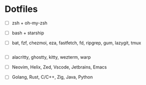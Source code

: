 # Dotfiles
- [ ] zsh + oh-my-zsh
- [ ] bash + starship

- [ ] bat, fzf, chezmoi, eza, fastfetch, fd, ripgrep, gum, lazygit, tmux
```sh

```

- [ ] alacritty, ghostty, kitty, wezterm, warp

- [ ] Neovim, Helix, Zed, Vscode, Jetbrains, Emacs

- [ ] Golang, Rust, C/C++, Zig, Java, Python


